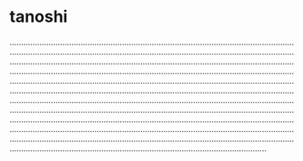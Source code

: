 # tanoshi

....................................................................................................................................................................................................................................................................................................................................................................................................................................................................................................................................................................................................................................................................................................................................................................................................................................................................................................................................................................................................................................................................................................................................................................................................................................................................................................................................................................................................................................................................................................................................